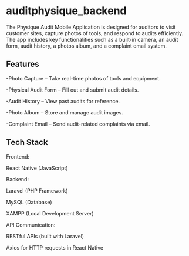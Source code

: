 
# **auditphysique_backend**


The Physique Audit Mobile Application is designed for auditors to visit customer sites, capture photos of tools, and respond to audits efficiently. The app includes key functionalities such as a built-in camera, an audit form, audit history, a photos album, and a complaint email system.

## **Features**

-Photo Capture – Take real-time photos of tools and equipment.

-Physical Audit Form – Fill out and submit audit details.

-Audit History – View past audits for reference.

-Photo Album – Store and manage audit images.

-Complaint Email – Send audit-related complaints via email.

## **Tech Stack**

Frontend:

React Native (JavaScript)

Backend:

Laravel (PHP Framework)

MySQL (Database)

XAMPP (Local Development Server)

API Communication:

RESTful APIs (built with Laravel)

Axios for HTTP requests in React Native
